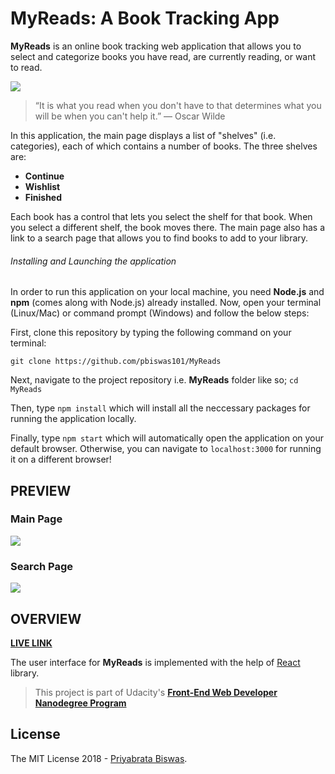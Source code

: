 # MyReads: A Book Tracking App

**MyReads** is an online book tracking web application that allows you to select and categorize books you have read, are currently reading, or want to read.

![](https://github.com/pbiswas101/MyReads/blob/master/public/favicon.png)

> “It is what you read when you don't have to that determines what you will be when you can't help it.” ― Oscar Wilde

In this application, the main page displays a list of "shelves" (i.e. categories), each of which contains a number of books. The three shelves are:

- **Continue**
- **Wishlist**
- **Finished**

Each book has a control that lets you select the shelf for that book. When you select a different shelf, the book moves there. The main page also has a link to a search page that allows you to find books to add to your library.

###### Installing and Launching the application

In order to run this application on your local machine, you need **Node.js** and **npm** (comes along with Node.js) already installed. Now, open your terminal (Linux/Mac) or command prompt (Windows) and follow the below steps:

First, clone this repository by typing the following command on your terminal:

```
git clone https://github.com/pbiswas101/MyReads
```
Next, navigate to the project repository i.e. **MyReads** folder like so; `cd MyReads`

Then, type `npm install` which will install all the neccessary packages for running the application locally.

Finally, type `npm start` which will automatically open the application on your default browser. Otherwise, you can navigate to `localhost:3000` for running it on a different browser!

## PREVIEW

### Main Page

![](https://github.com/pbiswas101/MyReads/blob/master/assets/main-page.png)

### Search Page

![](https://github.com/pbiswas101/MyReads/blob/master/assets/search-page.png)

## OVERVIEW

[**LIVE LINK**][1]

The user interface for **MyReads** is implemented with the help of [React][2] library.

> This project is part of Udacity's [**Front-End Web Developer Nanodegree Program**][3]

## License

The MIT License 2018 - [Priyabrata Biswas][4].

[1]: https://myreads-lite.netlify.com/
[2]: https://reactjs.org/
[3]: https://in.udacity.com/course/front-end-web-developer-nanodegree--nd001
[4]: http://github.com/pbiswas101
